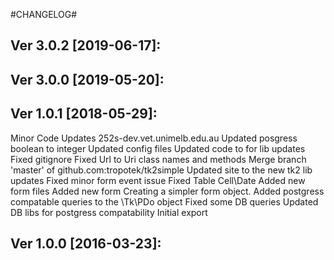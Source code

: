 
#CHANGELOG#

Ver 3.0.2 [2019-06-17]:
-------------------------------


Ver 3.0.0 [2019-05-20]:
-------------------------------


Ver 1.0.1 [2018-05-29]:
-------------------------------
Minor Code Updates
252s-dev.vet.unimelb.edu.au
Updated posgress boolean to integer
Updated config files
Updated code to for lib updates
Fixed gitignore
Fixed Url to Uri class names and methods
Merge branch 'master' of github.com:tropotek/tk2simple
Updated site to the new tk2 lib updates
Fixed minor form event issue
Fixed Table Cell\Date
Added new form files
Added new form
Creating a simpler form object.
Added postgress compatable queries to the \Tk\PDo object
Fixed some DB queries
Updated DB libs for postgress compatability
Initial export


Ver 1.0.0 [2016-03-23]:
-------------------------------

